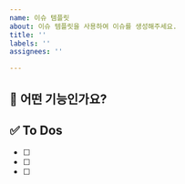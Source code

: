 ```yaml
---
name: 이슈 템플릿
about: 이슈 템플릿을 사용하여 이슈를 생성해주세요.
title: ''
labels: ''
assignees: ''

---
```


## 💚 어떤 기능인가요?

## ✅ To Dos

- [ ]
- [ ]
- [ ]
